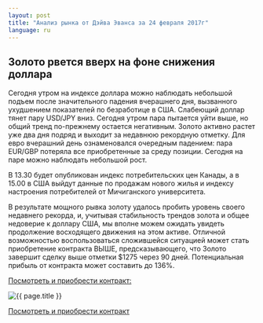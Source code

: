 ```yaml
---
layout: post
title: "Анализ рынка от Дэйва Эванса за 24 февраля 2017г"
language: ru
---
```

## Золото рвется вверх на фоне снижения доллара

Сегодня утром на индексе доллара можно наблюдать небольшой подъем после значительного падения вчерашнего дня, вызванного ухудшением показателей по безработице в США.
Слабеющий доллар тянет пару USD/JPY вниз. Сегодня утром пара пытается уйти выше, но общий тренд по-прежнему остается негативным. 
Золото активно растет уже два дня подряд и выходит за недавнюю рекордную отметку.
Для евро вчерашний день ознаменовался очередным падением: пара EUR/GBP потеряла все приобретенные за среду позиции. Сегодня на паре можно наблюдать небольшой рост.

В 13.30 будет опубликован индекс потребительских цен Канады, а в 15.00 в США выйдут данные по продажам нового жилья и индексу настроения потребителей от Мичиганского университета.

В результате мощного рывка золоту удалось пробить уровень своего недавнего рекорда, и, учитывая стабильность трендов золота и общее недоверие к доллару США, мы вполне можем ожидать увидеть продолжение восходящего движения на этом активе.
Отличной возможностью воспользоваться сложившейся ситуацией может стать приобретение контракта ВЫШЕ, предсказывающего, что Золото завершит сделку выше отметки $1275 через 90 дней. Потенциальная прибыль от контракта может составить до 136%.


<a href="http://record.binary.com/_bivVDfg8lHux76XffYA0JmNd7ZgqdRLk/1/?market=metals&duration_amount=90&duration_units=d&amount=10&amount_type=payout&expiry_type=duration&underlying=frxXAUUSD&formname=higherlower&barrier=1275&s=1&t=zAAiTFBAJh4Z_EOy6_R1S50co5lt24DG" target="_blank">Посмотреть и приобрести контракт:</a>

<img src="{{ site.url }}/images/feb-24-2017_RU.png" alt="{{ page.title }}"  title="{{ page.title }}">

<a href="%LINK%%?https://www.binary.com/d/trade.cgi?market=metals&duration_amount=90&duration_units=d&amount=10&amount_type=payout&expiry_type=duration&underlying=frxXAUUSD&formname=higherlower&barrier=1275&s=1&t=zAAiTFBAJh4Z_EOy6_R1S50co5lt24DG" target="_blank">Посмотреть и приобрести контракт</a>